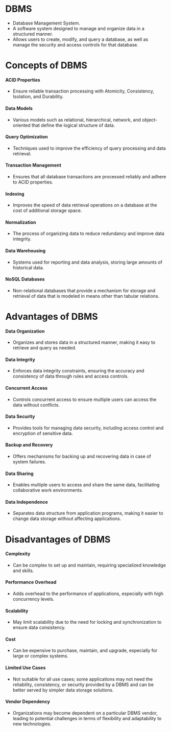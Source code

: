 # DBMS
- Database Management System.
- A software system designed to manage and organize data in a structured manner.
- Allows users to create, modify, and query a database, as well as manage the security and access controls for that database.

# Concepts of DBMS

#### ACID Properties
- Ensure reliable transaction processing with Atomicity, Consistency, Isolation, and Durability.

#### Data Models
- Various models such as relational, hierarchical, network, and object-oriented that define the logical structure of data.

#### Query Optimization
- Techniques used to improve the efficiency of query processing and data retrieval.

#### Transaction Management
- Ensures that all database transactions are processed reliably and adhere to ACID properties.

#### Indexing
- Improves the speed of data retrieval operations on a database at the cost of additional storage space.

#### Normalization
- The process of organizing data to reduce redundancy and improve data integrity.

#### Data Warehousing
- Systems used for reporting and data analysis, storing large amounts of historical data.

#### NoSQL Databases
- Non-relational databases that provide a mechanism for storage and retrieval of data that is modeled in means other than tabular relations.

# Advantages of DBMS

#### Data Organization
- Organizes and stores data in a structured manner, making it easy to retrieve and query as needed.

#### Data Integrity
- Enforces data integrity constraints, ensuring the accuracy and consistency of data through rules and access controls.

#### Concurrent Access
- Controls concurrent access to ensure multiple users can access the data without conflicts.

#### Data Security
- Provides tools for managing data security, including access control and encryption of sensitive data.

#### Backup and Recovery
- Offers mechanisms for backing up and recovering data in case of system failures.

#### Data Sharing
- Enables multiple users to access and share the same data, facilitating collaborative work environments.

#### Data Independence
- Separates data structure from application programs, making it easier to change data storage without affecting applications.

# Disadvantages of DBMS

#### Complexity
- Can be complex to set up and maintain, requiring specialized knowledge and skills.

#### Performance Overhead
- Adds overhead to the performance of applications, especially with high concurrency levels.

#### Scalability
- May limit scalability due to the need for locking and synchronization to ensure data consistency.

#### Cost
- Can be expensive to purchase, maintain, and upgrade, especially for large or complex systems.

#### Limited Use Cases
- Not suitable for all use cases; some applications may not need the reliability, consistency, or security provided by a DBMS and can be better served by simpler data storage solutions.

#### Vendor Dependency
- Organizations may become dependent on a particular DBMS vendor, leading to potential challenges in terms of flexibility and adaptability to new technologies.
